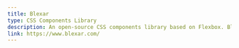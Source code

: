```yaml
---
title: Blexar
type: CSS Components Library
description: An open-source CSS components library based on Flexbox. Blexar built to give maximin usability in small places, with a stunning designed component.
link: https://www.blexar.com/
---
```

